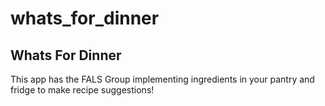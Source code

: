# whats_for_dinner
## Whats For Dinner
This app has the FALS Group implementing ingredients in your pantry and fridge to make recipe suggestions!